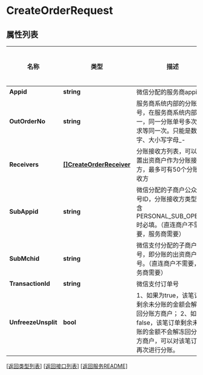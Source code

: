 # CreateOrderRequest

## 属性列表

名称 | 类型 | 描述 | 补充说明
------------ | ------------- | ------------- | -------------
**Appid** | **string** | 微信分配的服务商appid | 
**OutOrderNo** | **string** | 服务商系统内部的分账单号，在服务商系统内部唯一，同一分账单号多次请求等同一次。只能是数字、大小写字母_-|*@  | 
**Receivers** | [**[]CreateOrderReceiver**](CreateOrderReceiver.md) | 分账接收方列表，可以设置出资商户作为分账接受方，最多可有50个分账接收方 | [可选] 
**SubAppid** | **string** | 微信分配的子商户公众账号ID，分账接收方类型包含PERSONAL_SUB_OPENID时必填。（直连商户不需要，服务商需要） | [可选] 
**SubMchid** | **string** | 微信支付分配的子商户号，即分账的出资商户号。（直连商户不需要，服务商需要） | [可选] 
**TransactionId** | **string** | 微信支付订单号 | 
**UnfreezeUnsplit** | **bool** | 1、如果为true，该笔订单剩余未分账的金额会解冻回分账方商户； 2、如果为false，该笔订单剩余未分账的金额不会解冻回分账方商户，可以对该笔订单再次进行分账。 | 

[\[返回类型列表\]](README.md#类型列表)
[\[返回接口列表\]](README.md#接口列表)
[\[返回服务README\]](README.md)


